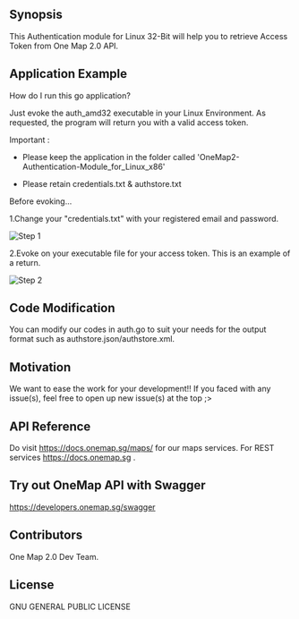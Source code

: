 ## Synopsis

This Authentication module for Linux 32-Bit will help you to retrieve Access Token from One Map 2.0 API.  

## Application Example

How do I run this go application?

Just evoke the auth_amd32 executable in your Linux Environment. As requested, the program will return you with a valid access token.

Important : 
- Please keep the application in the folder called 'OneMap2-Authentication-Module_for_Linux_x86'

- Please retain credentials.txt & authstore.txt

Before evoking...

1.Change your "credentials.txt" with your registered email and password.

![Step 1](https://github-images.onemap.sg/credsfile.PNG)

2.Evoke on your executable file for your access token. This is an example of a return.

![Step 2](https://github-images.onemap.sg/ubuntu_run.PNG)

## Code Modification

You can modify our codes in auth.go to suit your needs for the output format such as authstore.json/authstore.xml.

## Motivation

We want to ease the work for your development!! If you faced with any issue(s), feel free to open up new issue(s) at the top ;>

## API Reference

Do visit https://docs.onemap.sg/maps/ for our maps services. For REST services https://docs.onemap.sg .

## Try out OneMap API with Swagger

https://developers.onemap.sg/swagger

## Contributors

One Map 2.0 Dev Team. 

## License

GNU GENERAL PUBLIC LICENSE